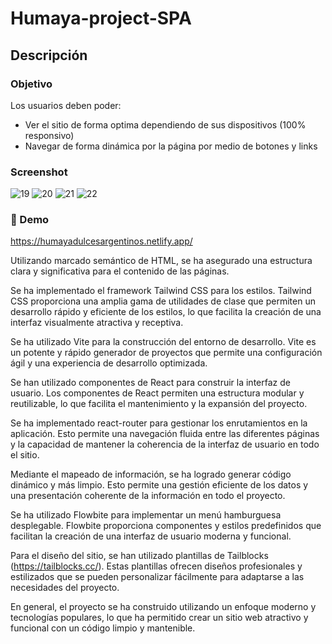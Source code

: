 # Humaya-project-SPA

## Descripción

### Objetivo

Los usuarios deben poder:

- Ver el sitio de forma optima dependiendo de sus dispositivos (100% responsivo)
- Navegar de forma dinámica por la página por medio de botones y links

### Screenshot

![19](https://user-images.githubusercontent.com/110137453/233811585-12e948c9-617f-4fd1-9f1b-574681d47712.jpg)
![20](https://user-images.githubusercontent.com/110137453/233811617-ab4db1d2-6ca7-4d15-ad2a-405e0c1f641e.jpg)
![21](https://user-images.githubusercontent.com/110137453/233811707-16f83bfb-9fc4-47ef-90bc-1aec381cb295.jpg)
![22](https://user-images.githubusercontent.com/110137453/233811710-f11d347b-4f86-4416-b7b1-f7ff88a22153.jpg)

### 🚀 Demo
https://humayadulcesargentinos.netlify.app/

Utilizando marcado semántico de HTML, se ha asegurado una estructura clara y significativa para el contenido de las páginas.

Se ha implementado el framework Tailwind CSS para los estilos. Tailwind CSS proporciona una amplia gama de utilidades de clase que permiten un desarrollo rápido y eficiente de los estilos, lo que facilita la creación de una interfaz visualmente atractiva y receptiva.

Se ha utilizado Vite para la construcción del entorno de desarrollo. Vite es un potente y rápido generador de proyectos que permite una configuración ágil y una experiencia de desarrollo optimizada.

Se han utilizado componentes de React para construir la interfaz de usuario. Los componentes de React permiten una estructura modular y reutilizable, lo que facilita el mantenimiento y la expansión del proyecto.

Se ha implementado react-router para gestionar los enrutamientos en la aplicación. Esto permite una navegación fluida entre las diferentes páginas y la capacidad de mantener la coherencia de la interfaz de usuario en todo el sitio.

Mediante el mapeado de información, se ha logrado generar código dinámico y más limpio. Esto permite una gestión eficiente de los datos y una presentación coherente de la información en todo el proyecto.

Se ha utilizado Flowbite para implementar un menú hamburguesa desplegable. Flowbite proporciona componentes y estilos predefinidos que facilitan la creación de una interfaz de usuario moderna y funcional.

Para el diseño del sitio, se han utilizado plantillas de Tailblocks (https://tailblocks.cc/). Estas plantillas ofrecen diseños profesionales y estilizados que se pueden personalizar fácilmente para adaptarse a las necesidades del proyecto.

En general, el proyecto se ha construido utilizando un enfoque moderno y tecnologías populares, lo que ha permitido crear un sitio web atractivo y funcional con un código limpio y mantenible.

